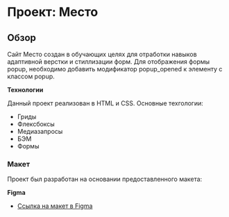 # Проект: Место

## Обзор

Сайт Место создан в обучающих целях для отработки навыков адаптивной верстки и стиллизации форм.
Для отображения формы popup, необходимо добавить модификатор popup_opened к элементу с классом popup.

**Технологии**

Данный проект реализован в HTML и CSS. Основные техгологии:

* Гриды
* Флексбоксы
* Медиазапросы
* БЭМ
* Формы

### Макет

Проект был разработан на основании предоставленного макета:

**Figma**

* [Ссылка на макет в Figma](https://www.figma.com/file/2cn9N9jSkmxD84oJik7xL7/JavaScript.-Sprint-4?node-id=0%3A1)
